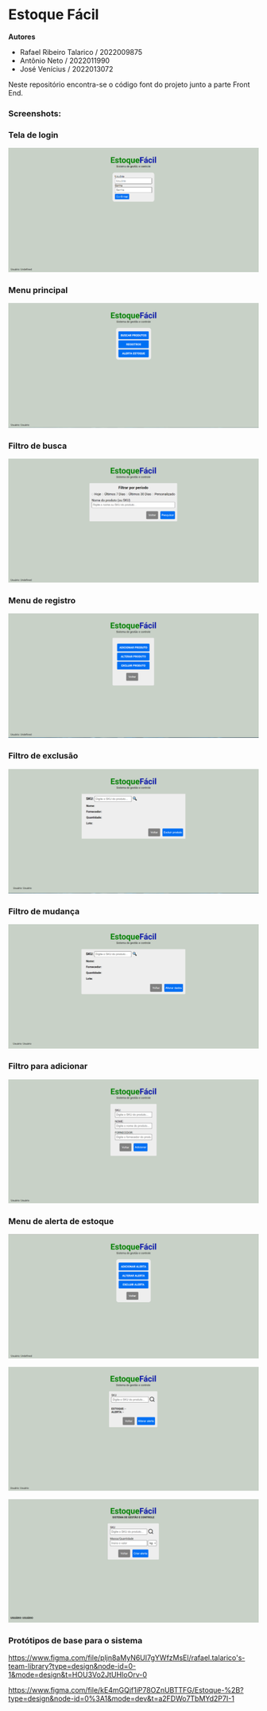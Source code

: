 # Estoque Fácil 

**Autores**

* Rafael Ribeiro Talarico / 2022009875
* Antônio Neto / 2022011990
* José Venícius / 2022013072

Neste repositório encontra-se o código font do projeto junto a parte Front End. 



### Screenshots:

### Tela de login

![index](img/index.PNG)

### Menu principal

![menu1](img/menu1.PNG)

### Filtro de busca

![buscar produto](img/buscarproduto.PNG)

### Menu de registro

![menu produto](img/menuproduto.PNG)

### Filtro de exclusão

![op3](img/op3.PNG)

### Filtro de mudança

![op2](img/op2.PNG)

### Filtro para adicionar

![op1](img/op1.PNG)

### Menu de alerta de estoque

![menu2](img/menu2.PNG)

![op5](img/op5.PNG)

![op4](img/op4.PNG)





### Protótipos de base para o sistema

https://www.figma.com/file/pljn8aMyN6UI7gYWfzMsEl/rafael.talarico's-team-library?type=design&node-id=0-1&mode=design&t=HOU3Vo2JtUHIoOrv-0

https://www.figma.com/file/kE4mGQjf1iP78OZnUBTTFG/Estoque-%2B?type=design&node-id=0%3A1&mode=dev&t=a2FDWo7TbMYd2P7I-1
